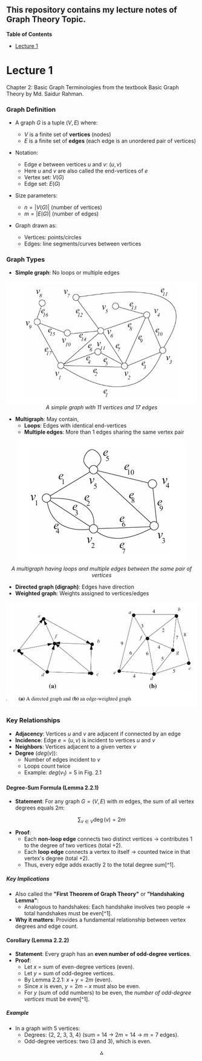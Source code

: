 This repository contains my lecture notes of Graph Theory Topic. </br>
-------------------------------------------------------------------------
**Table of Contents**
- [Lecture 1](#lecture-1)

# Lecture 1

Chapter 2: Basic Graph Terminologies from the textbook Basic Graph Theory by Md. Saidur Rahman.

### Graph Definition

- A graph $G$ is a tuple $(V, E)$ where:
    - $V$ is a finite set of **vertices** (nodes)
    - $E$ is a finite set of **edges** (each edge is an unordered pair of vertices)
  
- Notation:
    - Edge $e$ between vertices $u$ and $v$: $(u,v)$
    - Here $u$ and $v$ are also called the end-vertices of $e$
    - Vertex set: $V(G)$
    - Edge set: $E(G)$
  
- Size parameters:
    - $n = |V(G)|$ (number of vertices)
    - $m = |E(G)|$ (number of edges)

- Graph drawn as:
    - Vertices: points/circles
    - Edges: line segments/curves between vertices



### Graph Types

- **Simple graph**: No loops or multiple edges
<p align="center">
    <img src="Media\Lecture1\simple_graph.png" width="" /> <br/>
    <em>A simple graph with 11 vertices and 17 edges</em>
</p>

- **Multigraph**: May contain,
    - **Loops**: Edges with identical end-vertices
    - **Multiple edges**: More than 1 edges sharing the same vertex pair
<p align="center">
    <img src="Media\Lecture1\multi_graph.png" width="" /> <br/>
    <em>A multigraph having loops and multiple edges between the same pair of vertices</em>
</p>

- **Directed graph (digraph)**: Edges have direction
- **Weighted graph**: Weights assigned to vertices/edges
<p align="center">
    <img src="Media\Lecture1\directed_and_weighter_graph.png" width="" /> <br/>
</p>


### Key Relationships

- **Adjacency**: Vertices $u$ and $v$ are adjacent if connected by an edge
- **Incidence**: Edge $e = (u,v)$ is incident to vertices $u$ and $v$
- **Neighbors**: Vertices adjacent to a given vertex $v$
- **Degree** ($deg(v)$):
    - Number of edges incident to $v$
    - Loops count twice
    - Example: $deg(v_1) = 5$ in Fig. 2.1

#### Degree-Sum Formula (Lemma 2.2.1)

- **Statement**: For any graph $G = (V, E)$ with $m$ edges, the sum of all vertex degrees equals $2m$:

$$
\sum_{v \in V} \deg(v) = 2m
$$
- **Proof**:
    - Each **non-loop edge** connects two distinct vertices → contributes 1 to the degree of two vertices (total +2).
    - Each **loop edge** connects a vertex to itself → counted twice in that vertex's degree (total +2).
    - Thus, every edge adds exactly 2 to the total degree sum[^1].


##### Key Implications

- Also called the **"First Theorem of Graph Theory"** or **"Handshaking Lemma"**:
    - Analogous to handshakes: Each handshake involves two people → total handshakes must be even[^1].
- **Why it matters**: Provides a fundamental relationship between vertex degrees and edge count.


#### Corollary (Lemma 2.2.2)

- **Statement**: Every graph has an **even number of odd-degree vertices**.
- **Proof**:
    - Let $x$ = sum of even-degree vertices (even).
    - Let $y$ = sum of odd-degree vertices.
    - By Lemma 2.2.1: $x + y = 2m$ (even).
    - Since $x$ is even, $y = 2m - x$ must also be even.
    - For $y$ (sum of odd numbers) to be even, the *number of odd-degree vertices* must be even[^1].


##### Example

- In a graph with 5 vertices:
    - Degrees: {2, 2, 3, 3, 4} (sum = 14 → $2m = 14$ → $m = 7$ edges).
    - Odd-degree vertices: two (3 and 3), which is even.

<div style="text-align: center">⁂</div>










<!-- - Kadane's Algorithm
- String Pattern Searching
    - Rabin-Karp Algorithm
    - Knuth–Morris–Pratt algorithm
    - Aho-Corasick algorithm (and Trie Data Structure)
- Number Theory
    - Primality Test
        - Normal Aproach <!--https://progkriya.org/gyan/basic-number-theory->
        - Sieve of Eratosthenes
        - Goldbach's conjecture
    - Extended Euclid Algorithm
        - The Greatest Common Divisor (GCD) and Least Common Multiple (LCM)
        - Linear Modularity Equation Solver
    - Modular Exponentiation
    - Euler's Totient Function
        - Fermat's Test
        - Miller Rabin Test
- Fast Fourier Transform
- Travelling Sales Person Problem
- Computational Geometry 
-->



<!-- - Graph Theory
    - Traversal Algorithms
        - DFS
        - BFS
    - Single Source Shortest Path Algorithm
        - Dijkstra
        - BellmanFord
        - A* Search
    - All Pair Nodes Shortest Path Algorithms
        - Floyd-warshall algorithm
        - Johnson's algorithm
- Trees
    - Traversal
        - Inorder
        - Preorder
        - Postorder
    - AVL tree
    - Red-Black tree -->